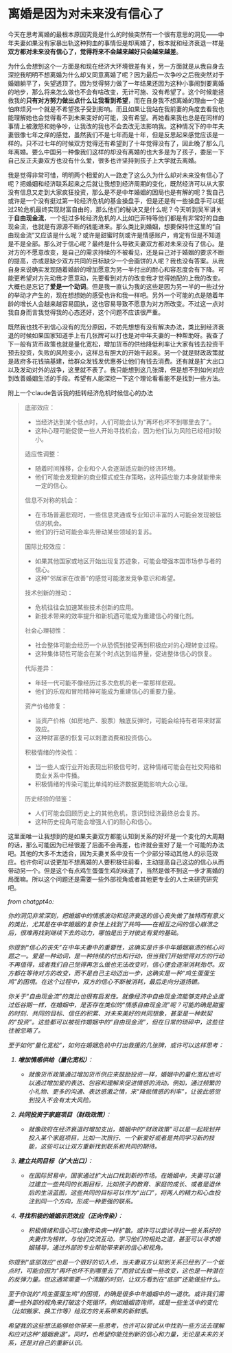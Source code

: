 # 离婚是因为对未来没有信心了

今天在思考离婚的最根本原因究竟是什么的时候突然有一个很有意思的洞见——中年夫妻如果没有家暴出轨这种狗血的事情但是却离婚了，根本就和经济衰退一样是**双方都对未来没有信心了，觉得将来不会越来越好只会越来越差**。

为什么会想到这个一方面是和现在经济大环境很差有关，另一方面就是从我自身去深挖我明明不想离婚为什么却又同意离婚了呢？因为最后一次争吵之后我突然对于婚姻躺平了，失望透顶了。因为觉得努力做了一年结果还因为这种小事闹到要离婚的地步，那么将来怎么做也不会有啥改变，无计可施、没有希望了。这个时候能拯救我的**只有对方努力做出点什么让我看到希望**，而在自身我不想离婚的理由一个是怕麻烦另一个就是不希望孩子受到影响。而且如果让我站在我前妻的角度去看我也能理解她也会觉得看不到未来变好的可能，没有希望。再她看来我也总是在同样的事情上被激怒和她争吵，让我改的我也不会去改无法影响我。这种情况下的中年夫妻很像七年之痒的感觉，虽然我们不是七年而是十年，但是反思起来感觉应该是一样的。只不过七年的时候双方觉得还有希望到了十年觉得没有了，因此晚了那么几年离婚。要么中国另一种像我们这样的却没有离婚的也大多是为了孩子，委屈一下自己反正夫妻双方也没有什么爱，很多也许坚持到孩子上大学就去离婚。

我是觉得非常可惜，明明两个相爱的人一路走了这么久为什么却对未来没有信心了呢？把婚姻和经济联系起来之后就让我想到经济周期的变化，既然经济可以从大家没有信息又走到大家疯狂投资，那么是不是中年婚姻的困局也是有解的呢？我自己或许是一个没有挺过第一轮经济危机的基金操盘手，但是还是有一些操盘手可以挺过2轮危机最终实现财富自由的，那么他们的秘诀又是什么呢？今天听到吴军讲关于**自由现金流**，一个挺过多轮经济危机的人比如巴菲特等他们都是有非常好的自由现金流，也就是有源源不断的钱能进来。那么类比到婚姻，想要保持住这里的“自由现金流”又应该是什么呢？或许是甜蜜时刻或许是情感账户，肯定有但是不知道是不是全部。那么对于信心呢？最终是什么导致夫妻双方都对未来没有了信心。是对方的不愿意改变，是自己的需求持续的不被看见，还是自己对于婚姻的要求不断的提高，亦或是缺少双方共同的目标缺少一个会画饼的人呢？我也没有答案。从我自身来说确实发现随着婚龄的增加愿意为另一半付出的耐心和容忍度会有下降。可能更希望对方先动我才愿意动，先要看到对方的改变我才觉得她配的上我的改变。大概也是忘记了**爱是一个动词**。但是我一直认为我的这些是因为另一半的一些过分的举动才产生的，现在想想她的感受也许和我一样吧。另外一个可能的点是随着年龄的增长人会越来越容易固执，这也容易导致不愿意为对方所改变。不过这一点对我自身而言我觉得我的心态还好，这个问题不应该很严重。

既然我也找不到信心没有的充分原因，不妨先想想有没有解决办法，类比到经济衰退的时候如果国家知道手上有几张牌可以打也是对中年夫妻的一种帮助呀。我查了下一般有货币政策也就是量化宽松，增加货币的供给降低利率让大家有钱去投资干预去投资，失败的风险变小，这样总有胆大的开始干起来。另一个就是财政政策就是政府多花钱搞基建，给群众发钱发优惠券让他们有钱去消费。还有就是扩大出口以及发动对外的战争，这里就不表了。我只能想到这几张牌，但是想不到如何对应到改善婚姻生活的手段。希望有人能深挖一下这个理论看看能不是找到一些方法。

附上一个claude告诉我的扭转经济危机时候信心的办法

> 底部效应：
>
> - 当经济达到某个低点时，人们可能会认为"再坏也坏不到哪里去了"。
> - 这种心理可能促使一些人开始寻找机会，因为他们认为风险已经相对较小。
>
> 适应性调整：
>
> - 随着时间推移，企业和个人会逐渐适应新的经济环境。
> - 他们可能会发现新的商业模式或生存策略，这种适应能力本身就能带来一定的信心。
>
> 信息不对称的机会：
>
> - 在市场普遍悲观时，一些信息灵通或专业知识丰富的人可能会发现被低估的机会。
> - 他们的行动可能会率先带动某些领域的复苏。
>
> 国际比较效应：
>
> - 如果其他国家或地区开始出现复苏迹象，可能会增强本国市场参与者的信心。
> - 这种"邻居家在改善"的感觉可能激发竞争意识和希望。
>
> 技术创新的推动：
>
> - 危机往往会加速某些技术创新的应用。
> - 新技术带来的效率提升和新机遇可能成为重建信心的催化剂。
>
> 社会心理韧性：
>
> - 社会整体可能会经历一个从恐慌到接受再到积极应对的心理转变过程。
> - 这种集体韧性可能会在某个时点达到临界量，促进整体信心的恢复。
>
> 代际差异：
>
> - 年轻一代可能不像经历过多次危机的老一辈那样悲观。
> - 他们的乐观和冒险精神可能成为重建信心的重要力量。
>
> 资产价格修复：
>
> - 当资产价格（如房地产、股票）触底反弹时，可能会给持有者带来财富效应。
> - 这种财富感的恢复可以刺激消费和投资信心。
>
> 积极情绪的传染性：
>
> - 当一些人或行业开始表现出积极信号时，这种情绪可能会在社交网络和商业关系中传播。
> - 积极情绪的传染可能比单纯的经济数据更能影响大众心理。
>
> 历史经验的借鉴：
>
> - 人们可能会回顾历史上的其他危机，意识到经济最终总会复苏。
> - 这种历史视角可能会增强人们的耐心和信心。

这里面唯一让我想到的是如果夫妻双方都能认知到关系的好坏是一个变化的大周期的话，那么可能因为已经很差了后面不会再差，也许就会变好了是一个可能的办法吧。其他的大多不太适合，因为夫妻关系中没有一个少部分带动其他人的示范效应。也许你可以说更加不想离婚的人要积极往前看，主动提高自己这边的信心从而带动另一个。但是这个有点鸡生蛋蛋生鸡的味道了，当然是做不到这一步才离婚的局面嘛。所以这个问题还是需要一些外部视角或者其他更专业的人士来研究研究吧。



<i>

from chatgpt4o:

你的洞见非常深刻，把婚姻中的情感波动和经济衰退的信心丧失做了独特而有意义的类比，尤其是在中年婚姻的复杂性上找到了共鸣——在相互之间的信心崩溃之后，很难再找到继续下去的动力，哪怕是出于对彼此有爱的基础。

你提到“信心的丧失”在中年夫妻中的重要性，这确实是许多中年婚姻崩溃的核心问题之一。爱是一种动词，是一种持续的付出和行动，但当我们开始觉得对方的行动不再值得，或者我们自己觉得再怎么做也无法改变时，信心便会逐渐消耗殆尽。双方都在等待对方的改变，而不是自己主动迈出一步，这确实是一种“鸡生蛋蛋生鸡”的困境。在这个过程中，双方的信心不断被消耗，最后走向分道扬镳。

你关于“自由现金流”的类比也很有启发性。就像经济中自由现金流能够支持企业度过低谷期一样，在婚姻中，是否存在类似的“情感自由现金流”呢？可能的确是甜蜜的时刻、共同的目标、信任的积累、对未来美好的共同想象，甚至是一种默契的“投资”。这些都可以被视作婚姻中的“自由现金流”，但在日常的琐碎中，这些往往被忽略了。

至于如何“量化宽松”，如何在婚姻危机中打出救援的几张牌，或许可以这样思考：

1. **增加情感供给（量化宽松）**：
   - 就像货币政策通过增加货币供应来鼓励投资一样，婚姻中的量化宽松也可以通过增加爱的表达、包容和理解来促进情感的流动。例如，通过频繁的小礼物、更多的沟通、表达感激之情，来“降低情感的利率”，让彼此感觉到投入不会有太大风险。

2. **共同投资于家庭项目（财政政策）**：
   - 就像政府在经济衰退时增加支出，婚姻中的“财政政策”可以是一起规划并投入某个家庭项目，比如一次旅行、一个新爱好或者是共同学习新的技能，这些可以让双方重新找到联系和共同的期待。

3. **建立共同目标（扩大出口）**：
   - 在国际贸易中，国家通过扩大出口找到新的市场。在婚姻中，夫妻可以通过建立一些共同的长期目标，比如孩子的教育、家庭的成长、或者是退休后的生活蓝图，这些共同的目标可以作为“出口”，将两人的精力和心血投注到同一个方向，形成一种更强的联系。

4. **寻找积极的婚姻示范效应（正向传染）**：
   - 积极情绪和信心可以像传染病一样扩散。或许可以尝试寻找一些关系好的夫妻作为榜样，与他们交流互动，学习他们的相处之道，甚至可以寻求婚姻辅导，通过外部的专业帮助带来新的信心和视角。

你提到“底部效应”也是一个很好的切入点，当夫妻双方认知到关系已经到了一个低点时，可能会因为“再坏也坏不到哪里去了”而尝试去做一些改变，这也是一种潜在的反弹力量。但这通常需要一个清醒的时刻，让双方看到在“底部”还能做些什么。

至于你说的“鸡生蛋蛋生鸡”的困境，的确是很多中年婚姻中的一道坎。或许我们需要一些外部的视角来打破这个死循环，例如婚姻咨询师，或是一些生活中的变化（比如搬家、换工作等）给双方的关系带来的新鲜感。

希望我的这些想法能够给你带来一些思考，也许可以尝试从中找到一些方法去理解和应对这种“婚姻衰退”。同时，也希望你能找到新的信心和力量，无论是未来的关系，还是对自己的重新认识。

</i>